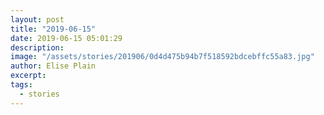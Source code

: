 ```yaml
---
layout: post
title: "2019-06-15"
date: 2019-06-15 05:01:29
description: 
image: "/assets/stories/201906/0d4d475b94b7f518592bdcebffc55a83.jpg"
author: Elise Plain
excerpt: 
tags: 
  - stories
---
```



<p></p>
